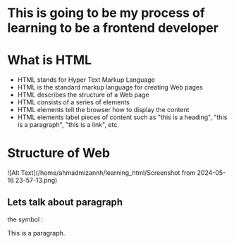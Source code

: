 # This is going to be my process of learning to be a frontend developer
# What is HTML
- HTML stands for Hyper Text Markup Language
- HTML is the standard markup language for creating Web pages
- HTML describes the structure of a Web page
- HTML consists of a series of elements
- HTML elements tell the browser how to display the content
- HTML elements label pieces of content such as "this is a heading", "this is a paragraph", "this is a link", etc.
# Structure  of Web
![Alt Text](/home/ahmadmizannh/learning_html/Screenshot from 2024-05-16 23-57-13.png)

## Lets talk about paragraph
the symbol : <p></p>
<p>This is a paragraph.</p>
